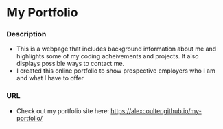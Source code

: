 # My Portfolio

### Description
* This is a webpage that includes background information about me and highlights some of my coding acheivements and projects.  It also displays 
possible ways to contact me.
* I created this online portfolio to show prospective employers who I am and what I have to offer
### URL
* Check out my portfolio site here: https://alexcoulter.github.io/my-portfolio/
